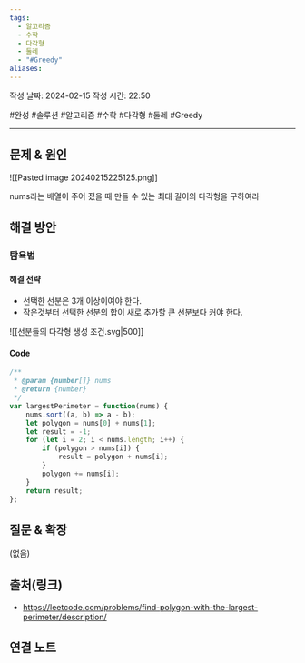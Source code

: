 ```yaml
---
tags:
  - 알고리즘
  - 수학
  - 다각형
  - 둘레
  - "#Greedy"
aliases:
---
```

작성 날짜: 2024-02-15
작성 시간: 22:50

#완성 #솔루션 #알고리즘 #수학 #다각형 #둘레 #Greedy 

----

## 문제 & 원인
![[Pasted image 20240215225125.png]]

nums라는 배열이 주어 졌을 때 만들 수 있는 최대 길이의 다각형을 구하여라
## 해결 방안
### 탐욕법

#### 해결 전략
- 선택한 선분은 3개 이상이여야 한다.
- 작은것부터 선택한 선분의 합이 새로 추가할 큰 선분보다 커야 한다.

![[선분들의 다각형 생성 조건.svg|500]]

#### Code

```js
/**
 * @param {number[]} nums
 * @return {number}
 */
var largestPerimeter = function(nums) {
    nums.sort((a, b) => a - b);
    let polygon = nums[0] + nums[1];
    let result = -1;
    for (let i = 2; i < nums.length; i++) {
        if (polygon > nums[i]) {
            result = polygon + nums[i];
        }
        polygon += nums[i];
    }
    return result;
};
```

## 질문 & 확장

(없음)

## 출처(링크)
- https://leetcode.com/problems/find-polygon-with-the-largest-perimeter/description/

## 연결 노트
